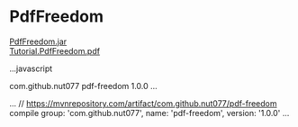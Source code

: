 # PdfFreedom
[PdfFreedom.jar](https://github.com/nut077/ExcelFreedom/files/1987500/PdfFreedom.zip)
<br>
[Tutorial.PdfFreedom.pdf](https://github.com/nut077/ExcelFreedom/files/1987501/Tutorial.PdfFreedom.pdf)

...javascript
<!-- https://mvnrepository.com/artifact/com.github.nut077/pdf-freedom -->
<dependency>
    <groupId>com.github.nut077</groupId>
    <artifactId>pdf-freedom</artifactId>
    <version>1.0.0</version>
</dependency>
...

...
// https://mvnrepository.com/artifact/com.github.nut077/pdf-freedom
compile group: 'com.github.nut077', name: 'pdf-freedom', version: '1.0.0'
...
